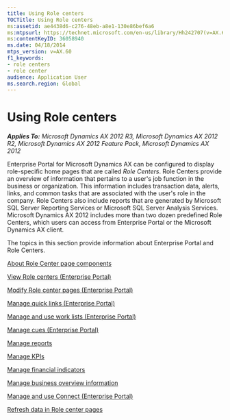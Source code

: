 ```yaml
---
title: Using Role centers
TOCTitle: Using Role centers
ms:assetid: ae4438d6-c276-48eb-a8e1-130e86bef6a6
ms:mtpsurl: https://technet.microsoft.com/en-us/library/Hh242707(v=AX.60)
ms:contentKeyID: 36058940
ms.date: 04/18/2014
mtps_version: v=AX.60
f1_keywords:
- role centers
- role center
audience: Application User
ms.search.region: Global
---
```


# Using Role centers 


_**Applies To:** Microsoft Dynamics AX 2012 R3, Microsoft Dynamics AX 2012 R2, Microsoft Dynamics AX 2012 Feature Pack, Microsoft Dynamics AX 2012_

Enterprise Portal for Microsoft Dynamics AX can be configured to display role-specific home pages that are called *Role Centers*. Role Centers provide an overview of information that pertains to a user's job function in the business or organization. This information includes transaction data, alerts, links, and common tasks that are associated with the user's role in the company. Role Centers also include reports that are generated by Microsoft SQL Server Reporting Services or Microsoft SQL Server Analysis Services. Microsoft Dynamics AX 2012 includes more than two dozen predefined Role Centers, which users can access from Enterprise Portal or the Microsoft Dynamics AX client.

The topics in this section provide information about Enterprise Portal and Role Centers.

[About Role Center page components](about-role-center-page-components.md)

[View Role centers (Enterprise Portal)](view-role-centers-enterprise-portal.md)

[Modify Role center pages (Enterprise Portal)](modify-role-center-pages-enterprise-portal.md)

[Manage quick links (Enterprise Portal)](manage-quick-links-enterprise-portal.md)

[Manage and use work lists (Enterprise Portal)](manage-and-use-work-lists-enterprise-portal.md)

[Manage cues (Enterprise Portal)](manage-cues-enterprise-portal.md)

[Manage reports](manage-reports.md)

[Manage KPIs](manage-kpis.md)

[Manage financial indicators](manage-financial-indicators.md)

[Manage business overview information](manage-business-overview-information.md)

[Manage and use Connect (Enterprise Portal)](manage-and-use-connect-enterprise-portal.md)

[Refresh data in Role center pages](refresh-data-in-role-center-pages.md)

  


